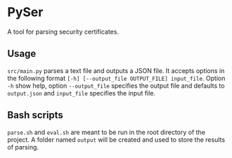 # PySer

A tool for parsing security certificates.

## Usage

`src/main.py` parses a text file and outputs a JSON file. It accepts options in the following format `[-h] [--output_file OUTPUT_FILE] input_file`. Option `-h` show help, option `--output_file` specifies the output file and defaults to `output.json` and `input_file` specifies the input file.

## Bash scripts

`parse.sh` and `eval.sh` are meant to be run in the root directory of the project. A folder named `output` will be created and used to store the results of parsing.
